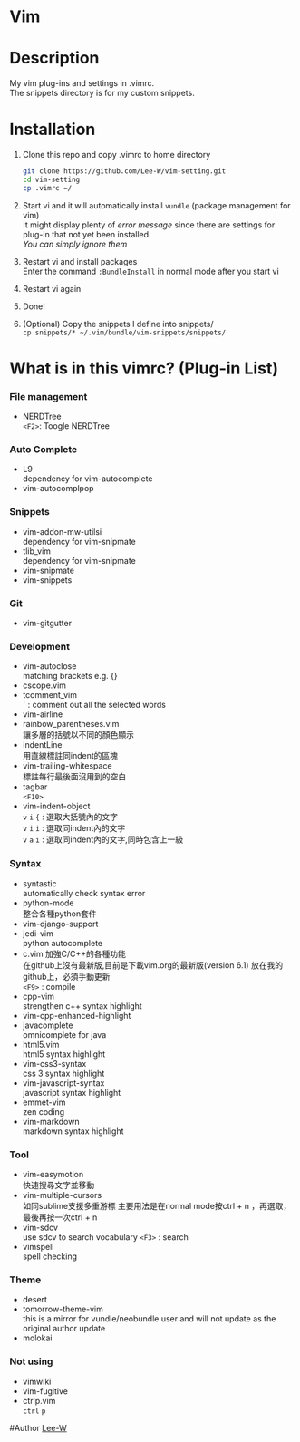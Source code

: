 # Vim

# Description
My vim plug-ins and settings in .vimrc.  
The snippets directory is for my custom snippets.

# Installation
1. Clone this repo and copy .vimrc to home directory

    ```sh
    git clone https://github.com/Lee-W/vim-setting.git
    cd vim-setting 
    cp .vimrc ~/
    ```
2. Start vi and it will automatically install `vundle` (package management for vim)  
It might display plenty of *error message* since there are settings for plug-in that not yet been installed.  
*You can simply ignore them*  
3. Restart vi and install packages  
Enter the command `:BundleInstall` in normal mode after you start vi  
4. Restart vi again  
5. Done!  
6. \(Optional\) Copy the snippets I define into snippets/  
    `cp snippets/* ~/.vim/bundle/vim-snippets/snippets/`

# What is in this vimrc? (Plug-in List)
### File management
- NERDTree  
    `<F2>`: Toogle NERDTree

### Auto Complete
- L9  
    dependency for vim-autocomplete
- vim-autocomplpop

### Snippets
- vim-addon-mw-utilsi  
    dependency for vim-snipmate
- tlib_vim  
    dependency for vim-snipmate
- vim-snipmate
- vim-snippets

### Git
- vim-gitgutter

### Development
- vim-autoclose  
    matching brackets e.g. {}
- cscope.vim
- tcomment_vim  
    *`* : comment out all the selected words
- vim-airline
- rainbow_parentheses.vim  
    讓多層的括號以不同的顏色顯示
- indentLine  
    用直線標註同indent的區塊
- vim-trailing-whitespace  
    標註每行最後面沒用到的空白
- tagbar  
    `<F10>`
- vim-indent-object  
    `v` `i` `{` : 選取大括號內的文字  
    `v` `i` `i` : 選取同indent內的文字  
    `v` `a` `i` : 選取同indent內的文字,同時包含上一級  

### Syntax
- syntastic  
    automatically check syntax error
- python-mode  
    整合各種python套件
- vim-django-support
- jedi-vim  
    python autocomplete
- c.vim
    加強C/C++的各種功能  
    在github上沒有最新版,目前是下載vim.org的最新版\(version 6.1\) 放在我的github上，必須手動更新  
    `<F9>` : compile  
- cpp-vim  
    strengthen c++ syntax highlight
- vim-cpp-enhanced-highlight
- javacomplete  
    omnicomplete for java
- html5.vim  
    html5 syntax highlight
- vim-css3-syntax  
    css 3 syntax highlight
- vim-javascript-syntax  
    javascript syntax highlight
- emmet-vim  
    zen coding
- vim-markdown  
    markdown syntax highlight

### Tool
- vim-easymotion  
    快速搜尋文字並移動
- vim-multiple-cursors  
    如同sublime支援多重游標
    主要用法是在normal mode按ctrl + n ，再選取，最後再按一次ctrl + n
- vim-sdcv  
    use sdcv to search vocabulary
    `<F3>` : search
- vimspell  
    spell checking

### Theme
- desert
- tomorrow-theme-vim  
    this is a mirror for vundle/neobundle user and will not update as the original author update
- molokai

### Not using
- vimwiki
- vim-fugitive
- ctrlp.vim  
    `ctrl` `p`

#Author
[Lee-W](https://github.com/Lee-W/)
